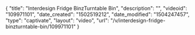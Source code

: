 {
    "title": "Interdesign Fridge BinzTurntable Bin",
    "description": "",
    "videoid": "109971101",
    "date_created": "1502519212",
    "date_modified": "1504247457",
    "type": "captivate",
    "layout": "video",
    "url": "\/v\/interdesign-fridge-binzturntable-bin\/109971101"
}
